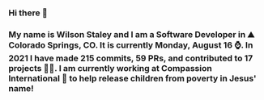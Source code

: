 ### Hi there 👋

### My name is Wilson Staley and I am a Software Developer in ⛰ Colorado Springs, CO.  It is currently Monday, August 16 ⌚. In 2021 I have made 215 commits, 59 PRs, and contributed to 17 projects 👨‍💻. I am currently working at Compassion International 🏢 to help release children from poverty in Jesus' name!